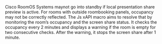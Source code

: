 Cisco RoomOS Systems maynot go into standby if local presentation share preview is active. For rooms with outside roombooking panels, occupancy may not be correctly reflected. The Js xAPI macro aims to resolve that by monitoring the room’s occupancy and the screen share status. It checks the occupancy every 2 minutes and displays a warning if the room is empty for two consecutive checks. After the warning, it stops the screen share after 1 minute.

